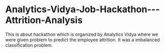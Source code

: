 # Analytics-Vidya-Job-Hackathon---Attrition-Analysis
This is about hackathon which is organized by Analytics Vidya where we were given problem to predict the employee attrition. It was a imbalanced classification problem.
